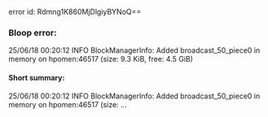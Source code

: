 error id: Rdmng1K860MjDlgiyBYNoQ==
### Bloop error:

25/06/18 00:20:12 INFO BlockManagerInfo: Added broadcast_50_piece0 in memory on hpomen:46517 (size: 9.3 KiB, free: 4.5 GiB)
#### Short summary: 

25/06/18 00:20:12 INFO BlockManagerInfo: Added broadcast_50_piece0 in memory on hpomen:46517 (size: ...